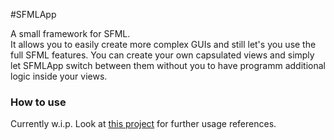 #SFMLApp

A small framework for SFML.\
It allows you to easily create more complex GUIs and still let's you use the full SFML features. You can create your own capsulated views and simply let SFMLApp switch between them without you to have programm additional logic inside your views.

### How to use

Currently w.i.p.
Look at [this project](https://github.com/wagnrd/Pong) for further usage references.

